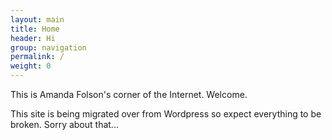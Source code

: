 ```yaml
---
layout: main
title: Home
header: Hi
group: navigation
permalink: /
weight: 0
---
```

This is Amanda Folson's corner of the Internet. Welcome.

This site is being migrated over from Wordpress so expect everything to be broken. Sorry about that...